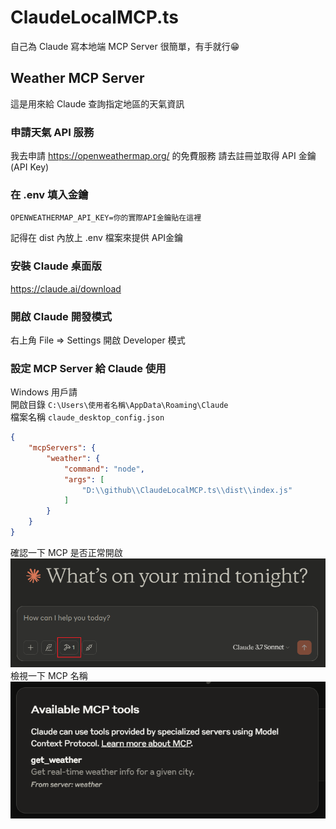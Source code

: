 # ClaudeLocalMCP.ts
自己為 Claude 寫本地端 MCP Server 很簡單，有手就行😁
## Weather MCP Server
這是用來給 Claude 查詢指定地區的天氣資訊

### 申請天氣 API 服務
我去申請 https://openweathermap.org/ 的免費服務
請去註冊並取得 API 金鑰 (API Key)

### 在 .env 填入金鑰
```shell
OPENWEATHERMAP_API_KEY=你的實際API金鑰貼在這裡
```
記得在 dist 內放上 .env 檔案來提供 API金鑰

### 安裝 Claude 桌面版
https://claude.ai/download

### 開啟 Claude 開發模式
右上角 File => Settings
開啟 Developer 模式

### 設定 MCP Server 給 Claude 使用
Windows 用戶請  
開啟目錄 `C:\Users\使用者名稱\AppData\Roaming\Claude`  
檔案名稱 `claude_desktop_config.json`
```json
{
    "mcpServers": {
        "weather": {
            "command": "node",
            "args": [
                "D:\\github\\ClaudeLocalMCP.ts\\dist\\index.js"
            ]
        }
    }
}
```
確認一下 MCP 是否正常開啟
![MCP開啟圖示](./images/ClaudeMCP01.png)
檢視一下 MCP 名稱
![MCP開啟圖示](./images/ClaudeMCP02.png)
